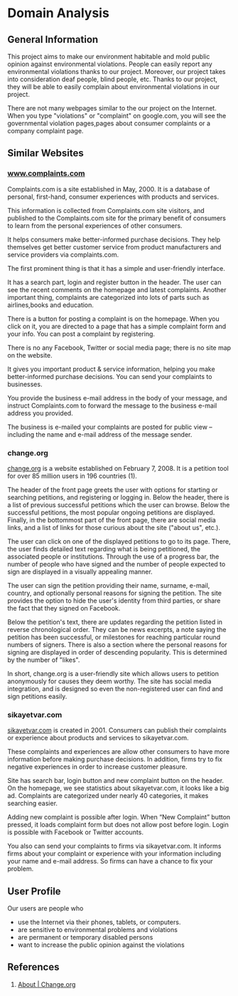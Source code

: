 # Domain Analysis #

## General Information ##

This project aims to make our environment habitable and mold public opinion against environmental violations. People can easily report any environmental violations thanks to our project. Moreover, our project takes into consideration deaf people, blind people, etc. Thanks to our project, they will be able to easily complain about environmental violations in our project.

There are not many webpages similar to the our project on the Internet. When you type "violations" or "complaint" on google.com, you will see the governmental violation pages,pages about consumer complaints or a company complaint page.


## Similar Websites ##

### www.complaints.com ###

Complaints.com is a site established in May, 2000. It is a database of personal, first-hand, consumer experiences with products and services.

This information is collected from Complaints.com site visitors, and published to the Complaints.com site for the primary benefit of consumers to learn from the personal experiences of other consumers.

It helps consumers make better-informed purchase decisions. They help themselves get better customer service from product manufacturers and service providers via complaints.com.

The first prominent thing is that it has a simple and user-friendly interface.

It has a search part, login and register button in the header.
The user can see the recent comments on the homepage and latest complaints. Another important thing, complaints are categorized into lots of parts such as airlines,books and education.

There is a button for posting a complaint is on the homepage. When you click on it, you are directed to a page that has a simple complaint form and your info. You can post a complaint by registering.

There is no any Facebook, Twitter or social media page; there is no site map on the website.

It gives you important product & service information, helping you make better-informed purchase decisions. You can send your complaints to businesses.

You provide the business e-mail address in the body of your message, and instruct Complaints.com to forward the message to the business e-mail address you provided.

The business is e-mailed your complaints are posted for public view – including the name and e-mail address of the message sender.


### change.org ###

[change.org](http://change.org) is a website established on February 7, 2008. It is a petition tool for over 85 million users in 196 countries (1).

The header of the front page greets the user with options for starting or searching petitions, and registering or logging in. Below the header, there is a list of previous successful petitions which the user can browse. Below the successful petitions, the most popular ongoing petitions are displayed. Finally, in the bottommost part of the front page, there are social media links, and a list of links for those curious about the site ("about us", etc.).

The user can click on one of the displayed petitions to go to its page. There, the user finds detailed text regarding what is being petitioned, the associated people or institutions. Through the use of a progress bar, the number of people who have signed and the number of people expected to sign are displayed in a visually appealing manner.

The user can sign the petition providing their name, surname, e-mail, country, and optionally personal reasons for signing the petition. The site provides the option to hide the user's identity from third parties, or share the fact that they signed on Facebook.

Below the petition's text, there are updates regarding the petition listed in reverse chronological order. They can be news excerpts, a note saying the petition has been successful, or milestones for reaching particular round numbers of signers. There is also a section where the personal reasons for signing are displayed in order of descending popularity. This is determined by the number of "likes".

In short, change.org is a user-friendly site which allows users to petition anonymously for causes they deem worthy. The site has social media integration, and is designed so even the non-registered user can find and sign petitions easily.

### sikayetvar.com ###

[sikayetvar.com](http://sikayetvar.com) is created in 2001. Consumers can publish their complaints or experience about products and services to sikayetvar.com.

These complaints and experiences are allow other consumers to have more information before making purchase decisions. In addition, firms try to fix negative experiences in order to increase customer pleasure.

Site has search bar, login button and new complaint button on the header. On the homepage, we see statistics about sikayetvar.com, it looks like a big ad. Complaints are categorized under nearly 40 categories, it makes searching easier.

Adding new complaint is possible after login. When “New Complaint” button pressed, it loads complaint form but does not allow post before login. Login is possible with Facebook or Twitter accounts.

You also can send your complaints to firms via sikayetvar.com. It informs firms about your complaint or experience with your information including your name and e-mail address. So firms can have a chance to fix your problem.



## User Profile ##

Our users are people who

  * use the Internet via their phones, tablets, or computers.
  * are sensitive to environmental problems and violations
  * are permanent or temporary disabled persons
  * want to increase the public opinion against the violations

## References ##

  1. [About | Change.org](http://change.org/about)